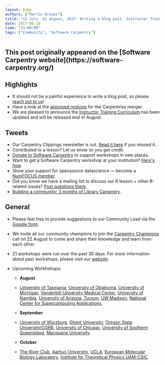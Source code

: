```yaml
---
layout: page
authors: ["Martin Dreyer"]
title: "15 July -15 August, 2017: Writing a blog post, Instructor Training Curriculum, Merger, League of Champions."
date: 2017-08-18
time: "23:00:00"
tags: ["Community", "Software Carpentry"]
---
```


<h2>This post originally appeared on the [Software Carpentry website](https://software-carpentry.org/)</h2>

## Highlights
*  It should not be a painful experience to write a blog post, so please [reach out to us](https://docs.google.com/forms/d/e/1FAIpQLSeyLIAMdh9ylq-LhgZm4XK7PNsLaiWOUiEScCS-br1EO0pXrQ/viewform)!
*  Have a look at the [approved motions]({{site.baseurl}}/blog/2017/08/mergermotions.html) for the Carpentries merger.
*  We are pleased to announce the [Instructor Training Curriculum]({{site.baseurl}}/blog/2017/08/inst-curr-update.html) has been updated and will be released end of August.

## Tweets
* Our Carpentry Clippings newsletter is out. [Read it here](http://us14.campaign-archive1.com/?u=46d7513c798c6bd41e5f58f4a&id=10e477a732) if you missed it.
* Contributed to a lesson? Let us know so you get credit.
* [Donate to Software Carpentry](https://www.flipcause.com/secure/donate/MjI2Mg==) to support workshops in new places.
* Want to get a Software Carpentry workshop at your institution? [Here's how](https://software-carpentry.org/workshops/request/).
* Show your support for opensource datascience — become a [NumFOCUS member](https://www.numfocus.org/community/donate/?platform=hootsuite).
* Did you know we have a mailing list  to discuss our R lesson + other R-related issues?  [Post questions there](http://lists.software-carpentry.org/listinfo/r-discuss).
* [Building a community: 3 months of Library Carpentry](https://datapub.cdlib.org/2017/08/03/building-a-community-three-months-of-library-carpentry/).

## General
*  Please feel free to provide suggestions to our Community Lead via the [Google form](https://docs.google.com/forms/d/e/1FAIpQLSeyLIAMdh9ylq-LhgZm4XK7PNsLaiWOUiEScCS-br1EO0pXrQ/viewform).
*  We invite all our community champions to join the [Carpentry Champions]({{site.baseurl}}/blog/2017/08/be-a-champ.html) call on 22 August to come and share their knowledge and learn from each other.


* 21 workshops were run over the past 30 days. For more information about past workshops, please visit our [website]({{site.baseurl}}/workshops/past/). 
* Upcoming Workhshops:
  
  * **August**
  * [University of Tasmania](http://datatas.com/2017-07-27-hobart/), [University of Oklahoma](https://oulib-swc.github.io/2017-08-17-ou/), [University of Michigan](https://umswc.github.io/2017-08-17-umswc-hg/), [Vanderbilt University Medical Center](https://vubiostat.github.io/2017-08-17-vumc/), [University of Namibia](https://shingapi.github.io/2017-08-18-Windhoek/), [University of Arizona, Tucson](https://uhilgert.github.io/2017-08-26-Tucson/), [UW Madison](https://uw-madison-aci.github.io/2017-08-30-uwmadison-swc/), [National Center for Supercomputing Applications](https://davis68.github.io/2017-08-31-ncsa/).
 
  * **September**
  * [University of Würzburg](https://swcarpentry-wuerzburg.github.io/2017-09-04-wuerzburg/), [Ghent University](https://marschmi.github.io/2017-09-14-gent-cmet/), [Oregon State University/CGRB](https://oneilsh.github.io/2017-09-14-osucgrb/), [University of Chicago](https://crerecombinase.github.io/2017-09-23-chicago/), [University of Southern Queensland](https://fgacenga.github.io/2017-09-25-usq/), [Macquarie University](https://denubis.github.io/2017-09-26-MacquarieUniversity/).

  * **October**
  * [The River Club](https://ctpug.github.io/2017-10-03-riverclub/), [Aarhus University](https://danm0nster.github.io/2017-10-09-aarhus/), [UCLA](https://ucla-data-archive.github.io/2017-10-16-ucla/), [European Molecular Biology Laboratory](https://tobyhodges.github.io/2017-10-17-heidelberg/), [Institute for Theoretical Physics UAM-CSIC](https://adgdt.github.io/2017-10-25-ift/).

